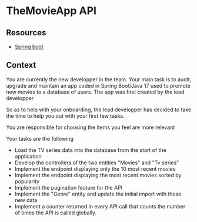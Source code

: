 # TheMovieApp API

## Resources

- [Spring boot](https://spring.io/projects/spring-boot)

## Context

You are currently the new developper in the team. Your main task is to audit, upgrade and maintain an app coded in Spring Boot/Java 17 used to promote new movies to a database of users.
The app was first created by the lead developper

So as to help with your onboarding, the lead developper has decided to take the time to help you out with your first few tasks.

You are responsible for choosing the items you feel  are more relevant

Your tasks are the following

- Load the TV series data into the database from the start of the application
- Develop the controllers of the two entities "Movies" and "Tv series"
- Implement the endpoint displaying only the 10 most recent movies
- Implement the endpoint displaying the most recent movies sorted by popularity
- Implement the pagination feature for the API
- Implement the "Genre" entity and update the initial import with these new data
- Implement a counter returned in every API call that counts the number of times the API is called globally.

